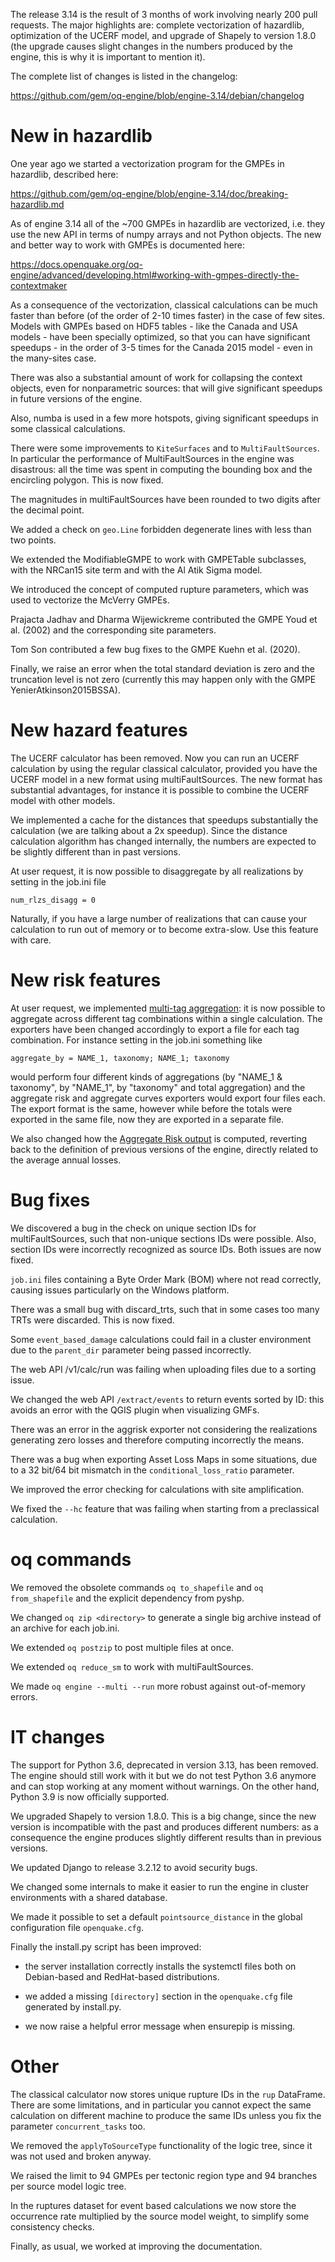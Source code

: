 The release 3.14 is the result of 3 months of work involving nearly
200 pull requests. The major highlights are: complete vectorization of
hazardlib, optimization of the UCERF model, and upgrade of Shapely to
version 1.8.0 (the upgrade causes slight changes in the numbers
produced by the engine, this is why it is important to mention it).

The complete list of changes is listed in the changelog:

https://github.com/gem/oq-engine/blob/engine-3.14/debian/changelog

# New in hazardlib

One year ago we started a vectorization program for the GMPEs in hazardlib,
described here:

https://github.com/gem/oq-engine/blob/engine-3.14/doc/breaking-hazardlib.md

As of engine 3.14 all of the ~700 GMPEs in hazardlib are vectorized,
i.e. they use the new API in terms of numpy arrays and not Python
objects. The new and better way to work with GMPEs is documented here:

https://docs.openquake.org/oq-engine/advanced/developing.html#working-with-gmpes-directly-the-contextmaker

As a consequence of the vectorization, classical calculations can be
much faster than before (of the order of 2-10 times faster)
in the case of few sites. Models with GMPEs based on HDF5 tables -
like the Canada and USA models - have been specially optimized, so
that you can have significant speedups - in the order of 3-5 times for
the Canada 2015 model - even in the many-sites case.

There was also a substantial amount of work for collapsing
the context objects, even for nonparametric sources: that
will give significant speedups in future versions of the engine.

Also, numba is used in a few more hotspots, giving significant speedups
in some classical calculations.

There were some improvements to `KiteSurfaces` and to
`MultiFaultSources`. In particular the performance of
MultiFaultSources in the engine was disastrous: all the time was
spent in computing the bounding box and the encircling polygon. This is
now fixed.

The magnitudes in multiFaultSources have been rounded to two digits
after the decimal point.

We added a check on `geo.Line` forbidden degenerate lines with less than
two points.

We extended the ModifiableGMPE to work with GMPETable subclasses,
with  the NRCan15 site term and with the Al Atik Sigma model.

We introduced the concept of computed rupture parameters, which was used to
vectorize the McVerry GMPEs.

Prajacta Jadhav and Dharma Wijewickreme contributed the GMPE Youd et
al. (2002) and the corresponding site parameters.

Tom Son contributed a few bug fixes to the GMPE Kuehn et al. (2020).

Finally, we raise an error when the total standard deviation is zero and the
truncation level is not zero (currently this may happen only with the 
GMPE YenierAtkinson2015BSSA).

# New hazard features

The UCERF calculator has been removed. Now you can run an UCERF
calculation by using the regular classical calculator, provided you
have the UCERF model in a new format using multiFaultSources. The new
format has substantial advantages, for instance it is possible to
combine the UCERF model with other models.

We implemented a cache for the distances that speedups
substantially the calculation (we are talking about a 2x
speedup). Since the distance calculation algorithm has changed
internally, the numbers are expected to be slightly different than
in past versions.

At user request, it is now possible to disaggregate by all realizations
by setting in the job.ini file

`num_rlzs_disagg = 0`

Naturally, if you have a large number of realizations that can cause
your calculation to run out of memory or to become extra-slow. Use
this feature with care.

# New risk features

At user request, we implemented [multi-tag
aggregation](https://github.com/gem/oq-engine/issues/7663): it is now
possible to aggregate across different tag combinations within a
single calculation. The exporters have been changed accordingly to
export a file for each tag combination.  For instance setting in the
job.ini something like

`aggregate_by = NAME_1, taxonomy; NAME_1; taxonomy`

would perform four different kinds of aggregations (by "NAME_1 &
taxonomy", by "NAME_1", by "taxonomy" and total aggregation) and the
aggregate risk and aggregate curves exporters would export four files
each. The export format is the same, however while before the totals
were exported in the same file, now they are exported in a separate
file.

We also changed how the [Aggregate Risk
output](https://github.com/gem/oq-engine/pull/7708) is computed,
reverting back to the definition of previous versions of the engine,
directly related to the average annual losses.

# Bug fixes

We discovered a bug in the check on unique section IDs for
multiFaultSources, such that non-unique sections IDs were
possible. Also, section IDs were incorrectly recognized as source
IDs. Both issues are now fixed.

`job.ini` files containing a Byte Order Mark (BOM) where not read
correctly, causing issues particularly on the Windows platform.

There was a small bug with discard_trts, such that in some cases too many
TRTs were discarded. This is now fixed.

Some `event_based_damage` calculations could fail in a cluster environment
due to the `parent_dir` parameter being passed incorrectly.

The web API /v1/calc/run was failing when uploading files due to a
sorting issue.

We changed the web API `/extract/events` to return events sorted by ID:
this avoids an error with the QGIS plugin when visualizing GMFs.

There was an error in the aggrisk exporter not considering the realizations
generating zero losses and therefore computing incorrectly the means.

There was a bug when exporting Asset Loss Maps in some situations, due
to a 32 bit/64 bit mismatch in the `conditional_loss_ratio` parameter.

We improved the error checking for calculations with site amplification.

We fixed the `--hc` feature that was failing when starting from a
preclassical calculation.

# oq commands

We removed the obsolete commands `oq to_shapefile` and `oq from_shapefile`
and the explicit dependency from pyshp.

We changed `oq zip <directory>` to generate a single big archive instead
of an archive for each job.ini.

We extended `oq postzip` to post multiple files at once.

We extended `oq reduce_sm` to work with multiFaultSources.

We made `oq engine --multi --run` more robust against out-of-memory errors.

# IT changes

The support for Python 3.6, deprecated in version 3.13, has been
removed. The engine should still work with it but we do not test Python 3.6
anymore and can stop working at any moment without warnings.
On the other hand, Python 3.9 is now officially supported.

We upgraded Shapely to version 1.8.0. This is a big change, since
the new version is incompatible with the past and produces different
numbers: as a consequence the engine produces slightly different
results than in previous versions.

We updated Django to release 3.2.12 to avoid security bugs.

We changed some internals to make it easier to run the engine in
cluster environments with a shared database.

We made it possible to set a default `pointsource_distance` in
the global configuration file `openquake.cfg`.

Finally the install.py script has been improved:

- the server installation correctly installs the systemctl files both on
  Debian-based and RedHat-based distributions.

- we added a missing `[directory]` section in the `openquake.cfg` file
  generated by install.py.

- we now raise a helpful error message when ensurepip is missing.

# Other

The classical calculator now stores unique rupture IDs in the `rup` DataFrame.
There are some limitations, and in particular you cannot expect the same
calculation on different machine to produce the same IDs unless you fix
the parameter `concurrent_tasks` too.

We removed the `applyToSourceType` functionality of the logic tree, since it
was not used and broken anyway.

We raised the limit to 94 GMPEs per tectonic region type and 94
branches per source model logic tree.

In the ruptures dataset for event based calculations we now store the
occurrence rate multiplied by the source model weight, to simplify some
consistency checks.

Finally, as usual, we worked at improving the documentation.
